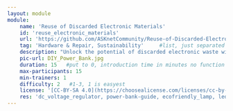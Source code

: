 ```yaml
---
layout: module
module:
    name: 'Reuse of Discarded Electronic Materials'
    id: 'reuse_electronic_materials'
    url: 'https://github.com/ASKnetCommunity/Reuse-of-Discarded-Electronic-Materials/blob/main/README.md'     #url that is linked in the table view, can be empty
    tag: 'Hardware & Repair, Sustainability'     #list, just separated by blank space, e.g. 'Web Open_Source'
    description: "Unlock the potential of discarded electronic waste with our engaging OER module. Discover the art of repurposing electronic components to create practical devices like a DC Voltage Regulator, useful gadgets such as a DIY power bank, and entertaining projects like an LED Disco Light. Join us on a journey of innovation and sustainability!"
    pic-url: DIY_Power_Bank.jpg
    duration: 15   #put to 0, introduction time in minutes no function currently, the resources have their own time blocks
    max-participants: 15
    min-trainers: 1
    difficulty: 2   #1-3, 1 is easyest
    license: '[CC-BY-SA 4.0](https://choosealicense.com/licenses/cc-by-sa-4.0/)'
    res: 'dc_voltage_regulator, power-bank-guide, ecofriendly_lamp, led_disco_light'     #comma-separated list e.g. 'askotec', or if more than 1: 'askotec, ohg'
---  
```


